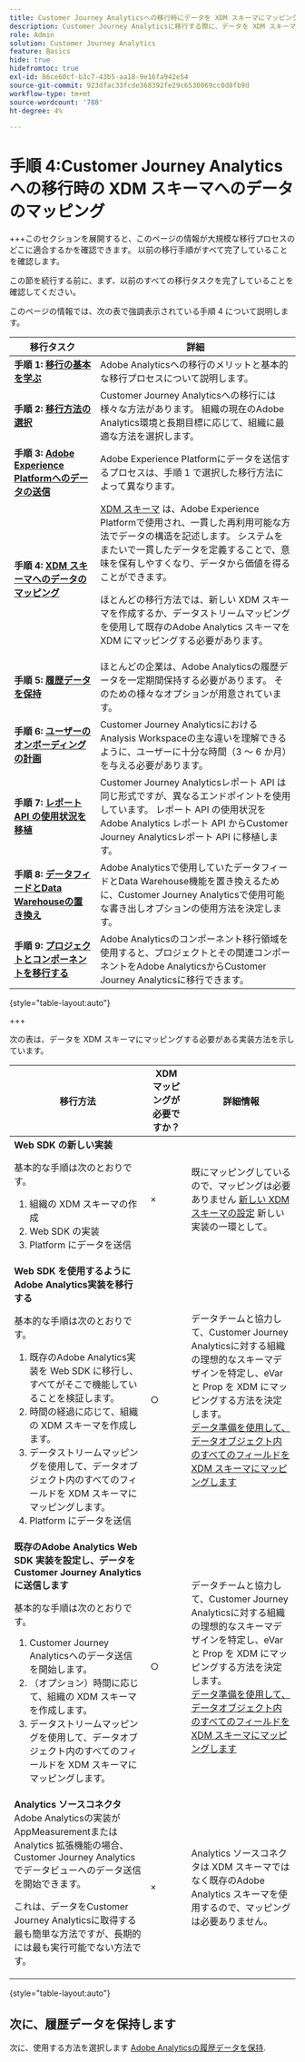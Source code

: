 ```yaml
---
title: Customer Journey Analyticsへの移行時にデータを XDM スキーマにマッピングする
description: Customer Journey Analyticsに移行する際に、データを XDM スキーマにマッピングする方法を説明します
role: Admin
solution: Customer Journey Analytics
feature: Basics
hide: true
hidefromtoc: true
exl-id: 86ce60cf-b3c7-43b5-aa18-9e16fa942e54
source-git-commit: 923dfac33fcde368392fe29c6530069cc0d8fb9d
workflow-type: tm+mt
source-wordcount: '788'
ht-degree: 4%

---
```


# 手順 4:Customer Journey Analyticsへの移行時の XDM スキーマへのデータのマッピング

+++このセクションを展開すると、このページの情報が大規模な移行プロセスのどこに適合するかを確認できます。 以前の移行手順がすべて完了していることを確認します。

この節を続行する前に、まず、以前のすべての移行タスクを完了していることを確認してください。

このページの情報では、次の表で強調表示されている手順 4 について説明します。

| 移行タスク | 詳細 |
|---------|----------|
| **手順 1: [移行の基本を学ぶ](/help/getting-started/cja-migration/cja-migration-getstarted.md)** | Adobe Analyticsへの移行のメリットと基本的な移行プロセスについて説明します。 |
| **手順 2: [移行方法の選択](/help/getting-started/cja-migration/cja-migration-method.md)** | Customer Journey Analyticsへの移行には様々な方法があります。 組織の現在のAdobe Analytics環境と長期目標に応じて、組織に最適な方法を選択します。 |
| **手順 3: [Adobe Experience Platformへのデータの送信](/help/getting-started/cja-migration/cja-migration-send-to-platform.md)** | Adobe Experience Platformにデータを送信するプロセスは、手順 1 で選択した移行方法によって異なります。 |
| <span class="preview">**手順 4: [XDM スキーマへのデータのマッピング](/help/getting-started/cja-migration/cja-migration-xdm.md)**</span> | <span class="preview">[XDM スキーマ](https://experienceleague.adobe.com/en/docs/experience-platform/xdm/home#xdm-schemas) は、Adobe Experience Platformで使用され、一貫した再利用可能な方法でデータの構造を記述します。 システムをまたいで一貫したデータを定義することで、意味を保有しやすくなり、データから価値を得ることができます。<p>ほとんどの移行方法では、新しい XDM スキーマを作成するか、データストリームマッピングを使用して既存のAdobe Analytics スキーマを XDM にマッピングする必要があります。</p></span> |
| **手順 5: [履歴データを保持](/help/getting-started/cja-migration/cja-migration-historical-data.md)** | ほとんどの企業は、Adobe Analyticsの履歴データを一定期間保持する必要があります。 そのための様々なオプションが用意されています。 |
| **手順 6: [ユーザーのオンボーディングの計画](/help/getting-started/cja-migration/cja-migration-onboarding.md)** | Customer Journey AnalyticsにおけるAnalysis Workspaceの主な違いを理解できるように、ユーザーに十分な時間（3 ～ 6 か月）を与える必要があります。 |
| **手順 7: [レポート API の使用状況を移植](/help/getting-started/cja-migration/cja-migration-api.md)** | Customer Journey Analyticsレポート API は同じ形式ですが、異なるエンドポイントを使用しています。 レポート API の使用状況をAdobe Analytics レポート API からCustomer Journey Analyticsレポート API に移植します。 |
| **手順 8: [データフィードとData Warehouseの置き換え](/help/getting-started/cja-migration/cja-migration-export-options.md)** | Adobe Analyticsで使用していたデータフィードとData Warehouse機能を置き換えるために、Customer Journey Analyticsで使用可能な書き出しオプションの使用方法を決定します。 |
| **手順 9: [プロジェクトとコンポーネントを移行する](/help/getting-started/cja-migration/cja-migration-projects.md)** | Adobe Analyticsのコンポーネント移行領域を使用すると、プロジェクトとその関連コンポーネントをAdobe AnalyticsからCustomer Journey Analyticsに移行できます。 |

{style="table-layout:auto"}

+++

次の表は、データを XDM スキーマにマッピングする必要がある実装方法を示しています。


| 移行方法 | XDM マッピングが必要ですか？ | 詳細情報 |
|---------|----------|---------|
| **Web SDK の新しい実装**<p>基本的な手順は次のとおりです。</p><ol><li>組織の XDM スキーマの作成</li><li>Web SDK の実装</li><li>Platform にデータを送信</li></ol> | × | 既にマッピングしているので、マッピングは必要ありません [新しい XDM スキーマの設定](https://experienceleague.adobe.com/en/docs/analytics-platform/using/cja-data-ingestion/ingest-use-guides/edge-network/aepwebsdk#set-up-a-schema) 新しい実装の一環として。 |
| **Web SDK を使用するようにAdobe Analytics実装を移行する**<p>基本的な手順は次のとおりです。</p><ol><li>既存のAdobe Analytics実装を Web SDK に移行し、すべてがそこで機能していることを検証します。</li><li>時間の経過に応じて、組織の XDM スキーマを作成します。</li><li>データストリームマッピングを使用して、データオブジェクト内のすべてのフィールドを XDM スキーマにマッピングします。</li><li>Platform にデータを送信</li></ol> | ○ | データチームと協力して、Customer Journey Analyticsに対する組織の理想的なスキーマデザインを特定し、eVar と Prop を XDM にマッピングする方法を決定します。</br>[データ準備を使用して、データオブジェクト内のすべてのフィールドを XDM スキーマにマッピングします](https://experienceleague.adobe.com/en/docs/experience-platform/data-prep/home) |
| **既存のAdobe Analytics Web SDK 実装を設定し、データをCustomer Journey Analyticsに送信します**<p>基本的な手順は次のとおりです。</p><ol><li>Customer Journey Analyticsへのデータ送信を開始します。<!-- What's involved here? Just point it at CJA? --></li><li>（オプション）時間に応じて、組織の XDM スキーマを作成します。</li><li>データストリームマッピングを使用して、データオブジェクト内のすべてのフィールドを XDM スキーマにマッピングします。</li></ol> | ○ | データチームと協力して、Customer Journey Analyticsに対する組織の理想的なスキーマデザインを特定し、eVar と Prop を XDM にマッピングする方法を決定します。</br>[データ準備を使用して、データオブジェクト内のすべてのフィールドを XDM スキーマにマッピングします](https://experienceleague.adobe.com/en/docs/experience-platform/data-prep/home) |
| **Analytics ソースコネクタ**</br> Adobe Analyticsの実装がAppMeasurementまたは Analytics 拡張機能の場合、Customer Journey Analyticsでデータビューへのデータ送信を開始できます。<p>これは、データをCustomer Journey Analyticsに取得する最も簡単な方法ですが、長期的には最も実行可能でない方法です。</p> | × | Analytics ソースコネクタは XDM スキーマではなく既存のAdobe Analytics スキーマを使用するので、マッピングは必要ありません。 |

{style="table-layout:auto"}

<!-- Does it benefit the customer to do this all at the same time if they're using multiple AEP apps? If so, have multiple sections like this. Or can they do CJA first and AJO later?

### Plan data mapping for Customer Journey Analytics


### Plan data mapping for Customer Journey analytics and other Adobe Experience platform applications

-->

## 次に、履歴データを保持します

次に、使用する方法を選択します [Adobe Analyticsの履歴データを保持](/help/getting-started/cja-migration/cja-migration-historical-data.md).
